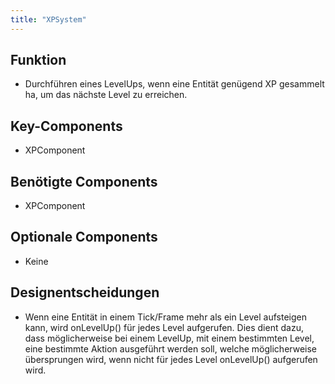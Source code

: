 ```yaml
---
title: "XPSystem"
---
```


## Funktion

- Durchführen eines LevelUps, wenn eine Entität genügend XP gesammelt ha, um das nächste Level zu erreichen.

## Key-Components

- XPComponent

## Benötigte Components

- XPComponent

## Optionale Components

- Keine

## Designentscheidungen

- Wenn eine Entität in einem Tick/Frame mehr als ein Level aufsteigen kann, wird onLevelUp() für jedes Level aufgerufen.
  Dies dient dazu, dass möglicherweise bei einem LevelUp, mit einem bestimmten Level, eine bestimmte Aktion ausgeführt
  werden soll,
  welche möglicherweise übersprungen wird, wenn nicht für jedes Level onLevelUp() aufgerufen wird.
